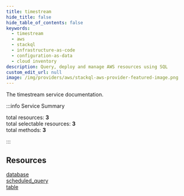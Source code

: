 ```yaml
---
title: timestream
hide_title: false
hide_table_of_contents: false
keywords:
  - timestream
  - aws
  - stackql
  - infrastructure-as-code
  - configuration-as-data
  - cloud inventory
description: Query, deploy and manage AWS resources using SQL
custom_edit_url: null
image: /img/providers/aws/stackql-aws-provider-featured-image.png
---
```


The timestream service documentation.

:::info Service Summary

<div class="row">
<div class="providerDocColumn">
<span>total resources:&nbsp;<b>3</b></span><br />
<span>total selectable resources:&nbsp;<b>3</b></span><br />
<span>total methods:&nbsp;<b>3</b></span><br />
</div>
</div>

:::

## Resources
<div class="row">
<div class="providerDocColumn">
<a href="/providers/aws/timestream/database/">database</a><br />
<a href="/providers/aws/timestream/scheduled_query/">scheduled_query</a>
</div>
<div class="providerDocColumn">
<a href="/providers/aws/timestream/table/">table</a>
</div>
</div>